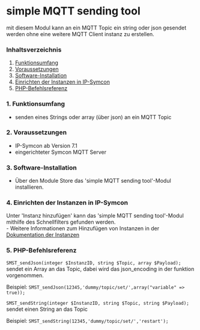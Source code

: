 # simple MQTT sending tool
mit diesem Modul kann an ein MQTT Topic ein string oder json gesendet werden ohne eine weitere MQTT Client instanz zu erstellen.

### Inhaltsverzeichnis

1. [Funktionsumfang](#1-funktionsumfang)
2. [Voraussetzungen](#2-voraussetzungen)
3. [Software-Installation](#3-software-installation)
4. [Einrichten der Instanzen in IP-Symcon](#4-einrichten-der-instanzen-in-ip-symcon)
5. [PHP-Befehlsreferenz](#5-php-befehlsreferenz)

### 1. Funktionsumfang

* senden eines Strings oder array (über json) an ein MQTT Topic

### 2. Voraussetzungen

- IP-Symcon ab Version 7.1
- eingerichteter Symcon MQTT Server

### 3. Software-Installation

* Über den Module Store das 'simple MQTT sending tool'-Modul installieren.

### 4. Einrichten der Instanzen in IP-Symcon

 Unter 'Instanz hinzufügen' kann das 'simple MQTT sending tool'-Modul mithilfe des Schnellfilters gefunden werden.  
	- Weitere Informationen zum Hinzufügen von Instanzen in der [Dokumentation der Instanzen](https://www.symcon.de/service/dokumentation/konzepte/instanzen/#Instanz_hinzufügen)

### 5. PHP-Befehlsreferenz

`SMST_sendJson(integer $InstanzID, string $Topic, array $Payload);`
sendet ein Array an das Topic, dabei wird das json_encoding in der funktion vorgenommen.

Beispiel:
`SMST_sendJson(12345,'dummy/topic/set/',array("variable" => true));`

`SMST_sendString(integer $InstanzID, string $Topic, string $Payload);`
sendet einen String an das Topic

Beispiel:
`SMST_sendString(12345,'dummy/topic/set/','restart');`